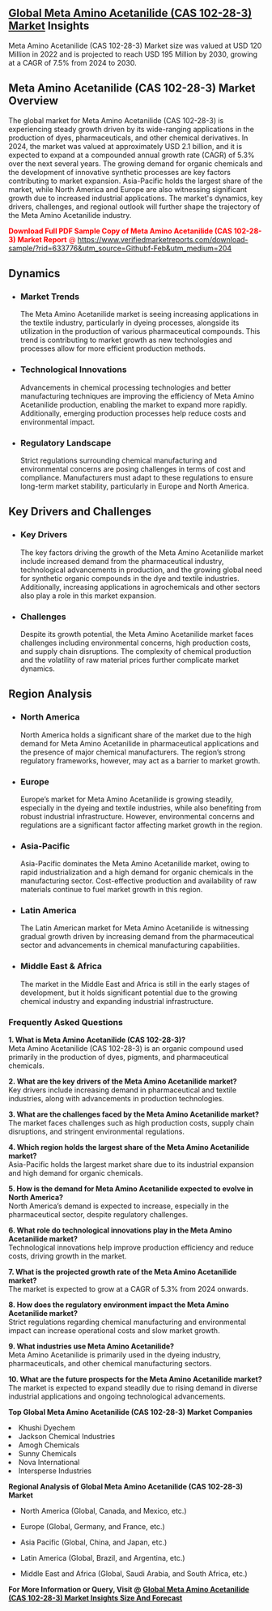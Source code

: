<h2><a href="https://www.verifiedmarketreports.com/download-sample/?rid=633776&amp;utm_source=Githubf&amp;utm_medium=204" target="_blank">Global Meta Amino Acetanilide (CAS 102-28-3) Market</a> Insights</h2><p>Meta Amino Acetanilide (CAS 102-28-3) Market size was valued at USD 120 Million in 2022 and is projected to reach USD 195 Million by 2030, growing at a CAGR of 7.5% from 2024 to 2030.</p><p> <h2>Meta Amino Acetanilide (CAS 102-28-3) Market Overview</h2> <p>The global market for Meta Amino Acetanilide (CAS 102-28-3) is experiencing steady growth driven by its wide-ranging applications in the production of dyes, pharmaceuticals, and other chemical derivatives. In 2024, the market was valued at approximately USD 2.1 billion, and it is expected to expand at a compounded annual growth rate (CAGR) of 5.3% over the next several years. The growing demand for organic chemicals and the development of innovative synthetic processes are key factors contributing to market expansion. Asia-Pacific holds the largest share of the market, while North America and Europe are also witnessing significant growth due to increased industrial applications. The market's dynamics, key drivers, challenges, and regional outlook will further shape the trajectory of the Meta Amino Acetanilide industry. </p> <p><p><span class=""><span style="color: #ff0000;"><strong>Download Full PDF Sample Copy of Meta Amino Acetanilide (CAS 102-28-3) Market Report</strong> @ </span><a href="https://www.verifiedmarketreports.com/download-sample/?rid=633776&amp;utm_source=Githubf-Feb&amp;utm_medium=204" target="_blank">https://www.verifiedmarketreports.com/download-sample/?rid=633776&amp;utm_source=Githubf-Feb&amp;utm_medium=204</a></span></p></p> <h2>Dynamics</h2> <ul> <li><h3>Market Trends</h3> The Meta Amino Acetanilide market is seeing increasing applications in the textile industry, particularly in dyeing processes, alongside its utilization in the production of various pharmaceutical compounds. This trend is contributing to market growth as new technologies and processes allow for more efficient production methods.</li> <li><h3>Technological Innovations</h3> Advancements in chemical processing technologies and better manufacturing techniques are improving the efficiency of Meta Amino Acetanilide production, enabling the market to expand more rapidly. Additionally, emerging production processes help reduce costs and environmental impact.</li> <li><h3>Regulatory Landscape</h3> Strict regulations surrounding chemical manufacturing and environmental concerns are posing challenges in terms of cost and compliance. Manufacturers must adapt to these regulations to ensure long-term market stability, particularly in Europe and North America.</li> </ul> <h2>Key Drivers and Challenges</h2> <ul> <li><h3>Key Drivers</h3> The key factors driving the growth of the Meta Amino Acetanilide market include increased demand from the pharmaceutical industry, technological advancements in production, and the growing global need for synthetic organic compounds in the dye and textile industries. Additionally, increasing applications in agrochemicals and other sectors also play a role in this market expansion. </li> <li><h3>Challenges</h3> Despite its growth potential, the Meta Amino Acetanilide market faces challenges including environmental concerns, high production costs, and supply chain disruptions. The complexity of chemical production and the volatility of raw material prices further complicate market dynamics. </li> </ul> <h2>Region Analysis</h2> <ul> <li><h3>North America</h3> North America holds a significant share of the market due to the high demand for Meta Amino Acetanilide in pharmaceutical applications and the presence of major chemical manufacturers. The region’s strong regulatory frameworks, however, may act as a barrier to market growth.</li> <li><h3>Europe</h3> Europe’s market for Meta Amino Acetanilide is growing steadily, especially in the dyeing and textile industries, while also benefiting from robust industrial infrastructure. However, environmental concerns and regulations are a significant factor affecting market growth in the region.</li> <li><h3>Asia-Pacific</h3> Asia-Pacific dominates the Meta Amino Acetanilide market, owing to rapid industrialization and a high demand for organic chemicals in the manufacturing sector. Cost-effective production and availability of raw materials continue to fuel market growth in this region.</li> <li><h3>Latin America</h3> The Latin American market for Meta Amino Acetanilide is witnessing gradual growth driven by increasing demand from the pharmaceutical sector and advancements in chemical manufacturing capabilities.</li> <li><h3>Middle East & Africa</h3> The market in the Middle East and Africa is still in the early stages of development, but it holds significant potential due to the growing chemical industry and expanding industrial infrastructure.</li> </ul> <h3>Frequently Asked Questions</h3> <p><b>1. What is Meta Amino Acetanilide (CAS 102-28-3)?</b><br>Meta Amino Acetanilide (CAS 102-28-3) is an organic compound used primarily in the production of dyes, pigments, and pharmaceutical chemicals.</p> <p><b>2. What are the key drivers of the Meta Amino Acetanilide market?</b><br>Key drivers include increasing demand in pharmaceutical and textile industries, along with advancements in production technologies.</p> <p><b>3. What are the challenges faced by the Meta Amino Acetanilide market?</b><br>The market faces challenges such as high production costs, supply chain disruptions, and stringent environmental regulations.</p> <p><b>4. Which region holds the largest share of the Meta Amino Acetanilide market?</b><br>Asia-Pacific holds the largest market share due to its industrial expansion and high demand for organic chemicals.</p> <p><b>5. How is the demand for Meta Amino Acetanilide expected to evolve in North America?</b><br>North America’s demand is expected to increase, especially in the pharmaceutical sector, despite regulatory challenges.</p> <p><b>6. What role do technological innovations play in the Meta Amino Acetanilide market?</b><br>Technological innovations help improve production efficiency and reduce costs, driving growth in the market.</p> <p><b>7. What is the projected growth rate of the Meta Amino Acetanilide market?</b><br>The market is expected to grow at a CAGR of 5.3% from 2024 onwards.</p> <p><b>8. How does the regulatory environment impact the Meta Amino Acetanilide market?</b><br>Strict regulations regarding chemical manufacturing and environmental impact can increase operational costs and slow market growth.</p> <p><b>9. What industries use Meta Amino Acetanilide?</b><br>Meta Amino Acetanilide is primarily used in the dyeing industry, pharmaceuticals, and other chemical manufacturing sectors.</p> <p><b>10. What are the future prospects for the Meta Amino Acetanilide market?</b><br>The market is expected to expand steadily due to rising demand in diverse industrial applications and ongoing technological advancements.</p> </p><p><strong>Top Global Meta Amino Acetanilide (CAS 102-28-3) Market Companies</strong></p><div data-test-id=""><p><li>Khushi Dyechem</li><li> Jackson Chemical Industries</li><li> Amogh Chemicals</li><li> Sunny Chemicals</li><li> Nova International</li><li> Intersperse Industries</li></p><div><strong>Regional Analysis of&nbsp;Global Meta Amino Acetanilide (CAS 102-28-3) Market</strong></div><ul><li dir="ltr"><p dir="ltr">North America&nbsp;(Global, Canada, and Mexico, etc.)</p></li><li dir="ltr"><p dir="ltr">Europe (Global, Germany, and France, etc.)</p></li><li dir="ltr"><p dir="ltr">Asia Pacific&nbsp;(Global, China, and Japan, etc.)</p></li><li dir="ltr"><p dir="ltr">Latin America&nbsp;(Global, Brazil, and Argentina, etc.)</p></li><li dir="ltr">Middle East and Africa&nbsp;(Global, Saudi Arabia, and South Africa, etc.)</li></ul><p><strong>For More Information or Query, Visit @&nbsp;</strong><strong><a href="https://www.verifiedmarketreports.com/product/meta-amino-acetanilide-cas-102-28-3-market/?utm_source=Githubf&amp;utm_medium=204" target="_blank">Global Meta Amino Acetanilide (CAS 102-28-3) Market Insights Size And Forecast</a></strong></p></div>
